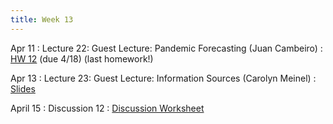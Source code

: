 ```yaml
---
title: Week 13
---
```


Apr 11
: Lecture 22: Guest Lecture: Pandemic Forecasting (Juan Cambeiro)
    : [HW 12](/assets/hw12.pdf) (due 4/18) (last homework!)   

Apr 13
: Lecture 23: Guest Lecture: Information Sources (Carolyn Meinel)
    : [Slides](https://drive.google.com/file/d/1NBqIe9dpCBXuyOftCkkAo15MGj-Xf-qu/view?usp=sharing)

April 15
: Discussion 12
    : [Discussion Worksheet](https://docs.google.com/document/d/1cRpMTEu40BoBA58W-m7FPufwcbaAOzx3sJuGr9yWQdA/edit?usp=sharing)

